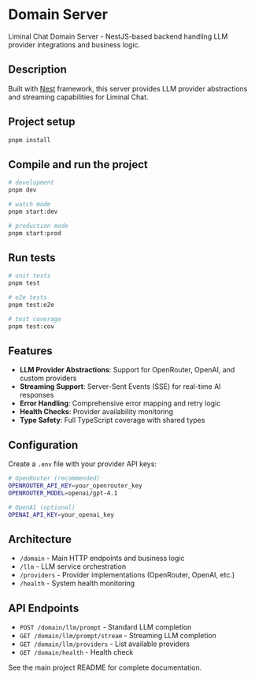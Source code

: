 # Domain Server

Liminal Chat Domain Server - NestJS-based backend handling LLM provider integrations and business logic.

## Description

Built with [Nest](https://github.com/nestjs/nest) framework, this server provides LLM provider abstractions and streaming capabilities for Liminal Chat.

## Project setup

```bash
pnpm install
```

## Compile and run the project

```bash
# development
pnpm dev

# watch mode
pnpm start:dev

# production mode
pnpm start:prod
```

## Run tests

```bash
# unit tests
pnpm test

# e2e tests
pnpm test:e2e

# test coverage
pnpm test:cov
```

## Features

- **LLM Provider Abstractions**: Support for OpenRouter, OpenAI, and custom providers
- **Streaming Support**: Server-Sent Events (SSE) for real-time AI responses
- **Error Handling**: Comprehensive error mapping and retry logic
- **Health Checks**: Provider availability monitoring
- **Type Safety**: Full TypeScript coverage with shared types

## Configuration

Create a `.env` file with your provider API keys:

```bash
# OpenRouter (recommended)
OPENROUTER_API_KEY=your_openrouter_key
OPENROUTER_MODEL=openai/gpt-4.1

# OpenAI (optional)
OPENAI_API_KEY=your_openai_key
```

## Architecture

- `/domain` - Main HTTP endpoints and business logic
- `/llm` - LLM service orchestration
- `/providers` - Provider implementations (OpenRouter, OpenAI, etc.)
- `/health` - System health monitoring

## API Endpoints

- `POST /domain/llm/prompt` - Standard LLM completion
- `GET /domain/llm/prompt/stream` - Streaming LLM completion
- `GET /domain/llm/providers` - List available providers
- `GET /domain/health` - Health check

See the main project README for complete documentation.

